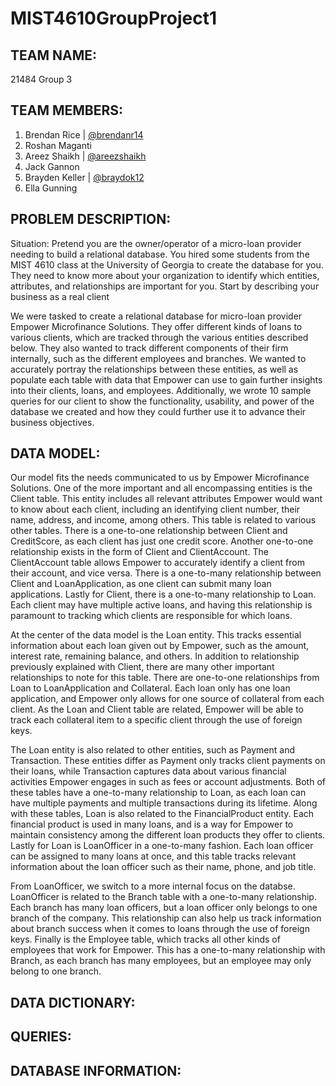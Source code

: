 # MIST4610GroupProject1

TEAM NAME:
-------------------------
21484 Group 3

TEAM MEMBERS:
-------------------------
1. Brendan Rice | [@brendanr14](https://github.com/brendanr14/MIST4610GroupProject1)
2. Roshan Maganti
3. Areez Shaikh | [@areezshaikh](https://github.com/areezshaikh/MIST4610GroupProject1)
4. Jack Gannon
5. Brayden Keller | [@braydok12](https://github.com/braydok12/MIST4610GroupProject1)
6. Ella Gunning

PROBLEM DESCRIPTION:
-------------------------
Situation: Pretend you are the owner/operator of a micro-loan provider needing to build a relational database. You hired some students from the MIST 4610 class at the University of Georgia to create the database for you. They need to know more about your organization to identify which entities, attributes, and relationships are important for you. Start by describing your business as a real client

We were tasked to create a relational database for micro-loan provider Empower Microfinance Solutions. They offer different kinds of loans to various clients, which are tracked through the various entities described below. They also wanted to track different components of their firm internally, such as the different employees and branches. We wanted to accurately portray the relationships between these entities, as well as populate each table with data that Empower can use to gain further insights into their clients, loans, and employees. Additionally, we wrote 10 sample queries for our client to show the functionality, usability, and power of the database we created and how they could further use it to advance their business objectives.

DATA MODEL:
------------------------
Our model fits the needs communicated to us by Empower Microfinance Solutions. One of the more important and all encompassing entities is the Client table. This entity includes all relevant attributes Empower would want to know about each client, including an identifying client number, their name, address, and income, among others. This table is related to various other tables. There is a one-to-one relationship between Client and CreditScore, as each client has just one credit score. Another one-to-one relationship exists in the form of Client and ClientAccount. The ClientAccount table allows Empower to accurately identify a client from their account, and vice versa. There is a one-to-many relationship between Client and LoanApplication, as one client can submit many loan applications. Lastly for Client, there is a one-to-many relationship to Loan. Each client may have multiple active loans, and having this relationship is paramount to tracking which clients are responsible for which loans.

At the center of the data model is the Loan entity. This tracks essential information about each loan given out by Empower, such as the amount, interest rate, remaining balance, and others. In addition to relationship previously explained with Client, there are many other important relationships to note for this table. There are one-to-one relationships from Loan to LoanApplication and Collateral. Each loan only has one loan application, and Empower only allows for one source of collateral from each client. As the Loan and Client table are related, Empower will be able to track each collateral item to a specific client through the use of foreign keys.

The Loan entity is also related to other entities, such as Payment and Transaction. These entities differ as Payment only tracks client payments on their loans, while Transaction captures data about various financial activities Empower engages in such as fees or account adjustments. Both of these tables have a one-to-many relationship to Loan, as each loan can have multiple payments and multiple transactions during its lifetime. Along with these tables, Loan is also related to the FinancialProduct entity. Each financial product is  used in many loans, and is a way for Empower to maintain consistency among the different loan products they offer to clients. Lastly for Loan is LoanOfficer in a one-to-many fashion. Each loan officer can be assigned to many loans at once, and this table tracks relevant information about the loan officer such as their name, phone, and job title. 

From LoanOfficer, we switch to a more internal focus on the databse. LoanOfficer is related to the Branch table with a one-to-many relationship. Each branch has many loan officers, but a loan officer only belongs to one branch of the company. This relationship can also help us track information about branch success when it comes to loans through the use of foreign keys. Finally is the Employee table, which tracks all other kinds of employees that work for Empower. This has a one-to-many relationship with Branch, as each branch has many employees, but an employee may only belong to one branch. 

DATA DICTIONARY:
---------------------


QUERIES:
-----------


DATABASE INFORMATION:
-------
